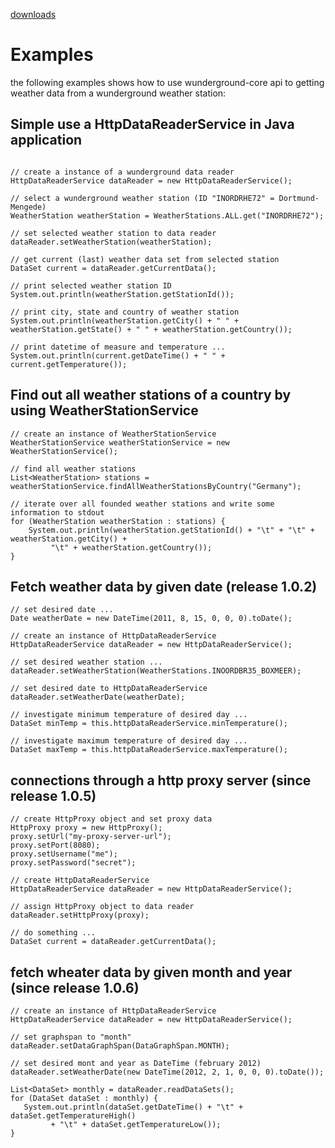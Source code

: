 [downloads](downloads.md)

# Examples #

the following examples shows how to use wunderground-core api to getting
weather data from a wunderground weather station:

## Simple use a HttpDataReaderService in Java application ##

```

// create a instance of a wunderground data reader
HttpDataReaderService dataReader = new HttpDataReaderService();

// select a wunderground weather station (ID "INORDRHE72" = Dortmund-Mengede)
WeatherStation weatherStation = WeatherStations.ALL.get("INORDRHE72");

// set selected weather station to data reader
dataReader.setWeatherStation(weatherStation);

// get current (last) weather data set from selected station
DataSet current = dataReader.getCurrentData();

// print selected weather station ID
System.out.println(weatherStation.getStationId());

// print city, state and country of weather station
System.out.println(weatherStation.getCity() + " " + weatherStation.getState() + " " + weatherStation.getCountry());

// print datetime of measure and temperature ...
System.out.println(current.getDateTime() + " " + current.getTemperature());

```

## Find out all weather stations of a country by using WeatherStationService ##

```
// create an instance of WeatherStationService
WeatherStationService weatherStationService = new WeatherStationService();

// find all weather stations
List<WeatherStation> stations = weatherStationService.findAllWeatherStationsByCountry("Germany");

// iterate over all founded weather stations and write some information to stdout
for (WeatherStation weatherStation : stations) {
    System.out.println(weatherStation.getStationId() + "\t" + "\t" + weatherStation.getCity() + 
         "\t" + weatherStation.getCountry());		
}
```

## Fetch weather data by given date (release 1.0.2) ##

```
// set desired date ...
Date weatherDate = new DateTime(2011, 8, 15, 0, 0, 0).toDate();

// create an instance of HttpDataReaderService
HttpDataReaderService dataReader = new HttpDataReaderService();

// set desired weather station ...
dataReader.setWeatherStation(WeatherStations.INOORDBR35_BOXMEER);   	

// set desired date to HttpDataReaderService
dataReader.setWeatherDate(weatherDate);

// investigate minimum temperature of desired day ...
DataSet minTemp = this.httpDataReaderService.minTemperature();
    	
// investigate maximum temperature of desired day ...
DataSet maxTemp = this.httpDataReaderService.maxTemperature();
```

## connections through a http proxy server (since release 1.0.5) ##

```
// create HttpProxy object and set proxy data
HttpProxy proxy = new HttpProxy();
proxy.setUrl("my-proxy-server-url");
proxy.setPort(8080);
proxy.setUsername("me");
proxy.setPassword("secret");

// create HttpDataReaderService
HttpDataReaderService dataReader = new HttpDataReaderService();

// assign HttpProxy object to data reader
dataReader.setHttpProxy(proxy);

// do something ...
DataSet current = dataReader.getCurrentData();
```

## fetch wheater data by given month and year (since release 1.0.6) ##

```
// create an instance of HttpDataReaderService
HttpDataReaderService dataReader = new HttpDataReaderService();

// set graphspan to "month"
dataReader.setDataGraphSpan(DataGraphSpan.MONTH);

// set desired mont and year as DateTime (february 2012)
dataReader.setWeatherDate(new DateTime(2012, 2, 1, 0, 0, 0).toDate());

List<DataSet> monthly = dataReader.readDataSets();
for (DataSet dataSet : monthly) {
   System.out.println(dataSet.getDateTime() + "\t" + dataSet.getTemperatureHigh() 
         + "\t" + dataSet.getTemperatureLow());
}
```